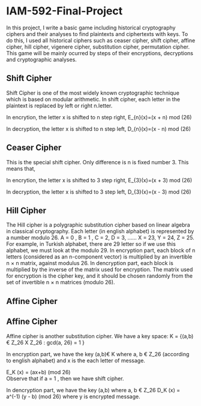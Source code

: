 # IAM-592-Final-Project
In this project, I write a basic game including historical cryptography ciphers and
their analyses to find plaintexts and ciphertexts with keys. To do this, I used all historical ciphers such as ceaser cipher, shift cipher, affine cipher, hill cipher, vigenere cipher, substitution cipher, permutation cipher. This game will be mainly ocurred by steps of their encryptions, decryptions and cryptographic analyses. 

## Shift Cipher 
Shift Cipher is one of the most widely known cryptographic technique which is based on modular arithmetic. In shift cipher, each letter in the plaintext is replaced by left or right n.letter. 

In encrytion, the letter x is shifted to n step right, 
E_{n}(x)=(x + n) mod (26)

In decryption, the letter x is shifted to n step left,
D_{n}(x)=(x - n) mod (26)


## Ceaser Cipher
This is the special shift cipher. Only difference is n is fixed number 3. This means that, 

In encrytion, the letter x is shifted to 3 step right, 
E_{3}(x)=(x + 3) mod (26)

In decryption, the letter x is shifted to 3 step left,
D_{3}(x)=(x - 3) mod (26)


## Hill Cipher 

The Hill cipher is a polygraphic substitution cipher based on linear algebra in classical cryptography. Each letter (in english alphabet) is represented by a number modulo 26.
A = 0 , B = 1 , C = 2, D = 3, ...... X = 23, Y = 24, Z = 25.
For example, in Turkish alphabet, there are 29 letter so if we use this alphabet, we must look at the modulo 29.
In encryption part, each block of n letters (considered as an n-component vector) is multiplied by an invertible n × n matrix, against modulus 26. In dencryption part, each block is multiplied by the inverse of the matrix used for encryption. The matrix used for encryption is the cipher key, and it should be chosen randomly from the set of invertible n × n matrices (modulo 26).


## Affine Cipher 
## Affine Cipher 
Affine cipher is another substitution cipher. We have a key space:
  K = {(a,b)€ Z_26  X Z_26 : gcd(a, 26) = 1 }  

In encryption part, we have the key (a,b)€ K where a, b € Z_26  (according to english alphabet) and x is the each letter of message.

E_K (x) = (ax+b) (mod 26)    
Observe that if a = 1 , then we have shift cipher.

In dencryption part, we have the key (a,b) where  a, b € Z_26
D_K (x) =  a^(-1) (y - b) (mod 26)    where y is encrypted message.







